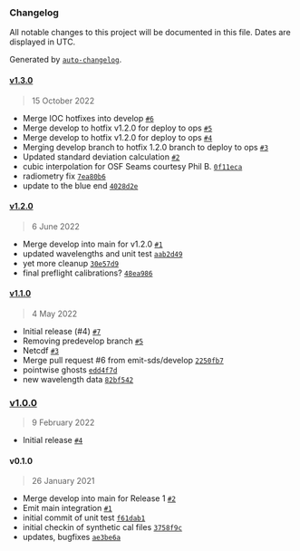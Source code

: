 ### Changelog

All notable changes to this project will be documented in this file. Dates are displayed in UTC.

Generated by [`auto-changelog`](https://github.com/CookPete/auto-changelog).

#### [v1.3.0](https://github.com/emit-sds/emit-sds-l1b/compare/v1.2.0...v1.3.0)

> 15 October 2022

- Merge IOC hotfixes into develop [`#6`](https://github.com/emit-sds/emit-sds-l1b/pull/6)
- Merge develop to hotfix v1.2.0 for deploy to ops [`#5`](https://github.com/emit-sds/emit-sds-l1b/pull/5)
- Merge develop to hotfix v1.2.0 for deploy to ops [`#4`](https://github.com/emit-sds/emit-sds-l1b/pull/4)
- Merging develop branch to hotfix 1.2.0 branch to deploy to ops [`#3`](https://github.com/emit-sds/emit-sds-l1b/pull/3)
- Updated standard deviation calculation [`#2`](https://github.com/emit-sds/emit-sds-l1b/pull/2)
- cubic interpolation for OSF Seams courtesy Phil B. [`0f11eca`](https://github.com/emit-sds/emit-sds-l1b/commit/0f11eca4b6416004248acf86b2cf963edf44c3a2)
- radiometry fix [`7ea80b6`](https://github.com/emit-sds/emit-sds-l1b/commit/7ea80b6948190a5ac085417613209a23c9ba6335)
- update to the blue end [`4028d2e`](https://github.com/emit-sds/emit-sds-l1b/commit/4028d2e5cfcfa36f02bde72a815bbb1283071325)

#### [v1.2.0](https://github.com/emit-sds/emit-sds-l1b/compare/v1.1.0...v1.2.0)

> 6 June 2022

- Merge develop into main for v1.2.0 [`#1`](https://github.com/emit-sds/emit-sds-l1b/pull/1)
- updated wavelengths and unit test [`aab2d49`](https://github.com/emit-sds/emit-sds-l1b/commit/aab2d49ca11acddaabf828bcdd485517b0feaeef)
- yet more cleanup [`30e57d9`](https://github.com/emit-sds/emit-sds-l1b/commit/30e57d981d8a59ddc247258a4f6be2e364db175e)
- final preflight calibrations? [`48ea986`](https://github.com/emit-sds/emit-sds-l1b/commit/48ea98697dfeeb9c38aa6906b9d402990e0a34bb)

#### [v1.1.0](https://github.com/emit-sds/emit-sds-l1b/compare/v1.0.0...v1.1.0)

> 4 May 2022

- Initial release (#4) [`#7`](https://github.com/emit-sds/emit-sds-l1b/pull/7)
- Removing predevelop branch [`#5`](https://github.com/emit-sds/emit-sds-l1b/pull/5)
- Netcdf [`#3`](https://github.com/emit-sds/emit-sds-l1b/pull/3)
- Merge pull request #6 from emit-sds/develop [`2250fb7`](https://github.com/emit-sds/emit-sds-l1b/commit/2250fb70cf9687efcb6e304d6c7c68394d8b5310)
- pointwise ghosts [`edd4f7d`](https://github.com/emit-sds/emit-sds-l1b/commit/edd4f7de78d24e1b964eeecad8f48cd60fee336b)
- new wavelength data [`82bf542`](https://github.com/emit-sds/emit-sds-l1b/commit/82bf542648aa1774da28b49a57bf57520d352d99)

### [v1.0.0](https://github.com/emit-sds/emit-sds-l1b/compare/v0.1.0...v1.0.0)

> 9 February 2022

- Initial release [`#4`](https://github.com/emit-sds/emit-sds-l1b/pull/4)

#### v0.1.0

> 26 January 2021

- Merge develop into main for Release 1 [`#2`](https://github.com/emit-sds/emit-sds-l1b/pull/2)
- Emit main integration [`#1`](https://github.com/emit-sds/emit-sds-l1b/pull/1)
- initial commit of unit test [`f61dab1`](https://github.com/emit-sds/emit-sds-l1b/commit/f61dab1d3522d7d9a5431006df869813cbefd339)
- initial checkin of synthetic cal files [`3758f9c`](https://github.com/emit-sds/emit-sds-l1b/commit/3758f9c83b7180fae53d13c8a9568e61c1fdba61)
- updates, bugfixes [`ae3be6a`](https://github.com/emit-sds/emit-sds-l1b/commit/ae3be6a6688f65b18a4340084475963113cdff6f)
